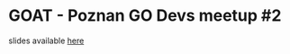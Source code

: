 # GOAT - Poznan GO Devs meetup #2

slides available [here](https://docs.google.com/presentation/d/1HmZDhJcvJ71h40AnvkZluny7uLvePiV3wPph5aFvCrE/edit#slide=id.p)